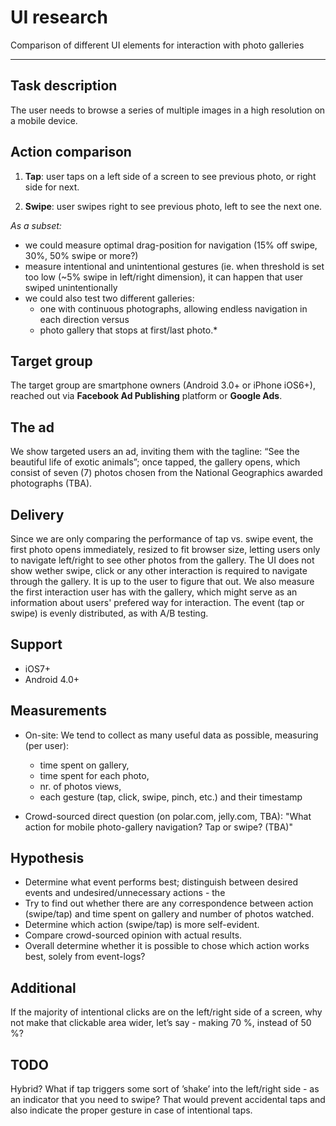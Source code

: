 # UI research

Comparison of different UI elements for interaction with photo galleries

--------

## Task description

The user needs to browse a series of multiple images in a high resolution on a mobile device.

## Action comparison

1. **Tap**: user taps on a left side of a screen to see previous photo, or right side for next.

2. **Swipe**: user swipes right to see previous photo, left to see the next one.

*As a subset:*
- we could measure optimal drag-position for navigation (15% off swipe, 30%, 50% swipe or more?)
- measure intentional and unintentional gestures (ie. when threshold is set too low (~5% swipe in left/right dimension), it can happen that user swiped unintentionally
- we could also test two different galleries:
  - one with continuous photographs, allowing endless navigation in each direction versus
  - photo gallery that stops at first/last photo.*

## Target group

The target group are smartphone owners (Android 3.0+ or iPhone iOS6+), reached out via **Facebook Ad Publishing** platform or **Google Ads**.

## The ad

We show targeted users an ad, inviting them with the tagline: “See the beautiful life of exotic animals”; once tapped, the gallery opens, which 
consist of seven (7) photos chosen from the National Geographics awarded photographs (TBA).

## Delivery

Since we are only comparing the performance of tap vs. swipe event, the first photo opens immediately, resized to fit browser size, letting users only to navigate left/right to see other photos from the gallery. The UI does not show wether swipe, click or any other interaction is required to navigate through the gallery. It is up to the user to figure that out. We also measure the first interaction user has with the gallery, which might serve as an information about users' prefered way for interaction.
The event (tap or swipe) is evenly distributed, as with A/B testing.

## Support

- iOS7+
- Android 4.0+

## Measurements
   - On-site:
We tend to collect as many useful data as possible, measuring (per user):
      - time spent on gallery,
      - time spent for each photo, 
      - nr. of photos views,
      - each gesture (tap, click, swipe, pinch, etc.) and their timestamp

   - Crowd-sourced direct question (on polar.com, jelly.com, TBA): "What action for mobile photo-gallery navigation? Tap or swipe? (TBA)"


## Hypothesis
   - Determine what event performs best; distinguish between desired events and undesired/unnecessary actions - the 
   - Try to find out whether there are any correspondence between action (swipe/tap) and time spent on gallery and number of photos watched.
   - Determine which action (swipe/tap) is more self-evident.
   - Compare crowd-sourced opinion with actual results.
   - Overall determine whether it is possible to chose which action works best, solely from event-logs?

## Additional

If the majority of intentional clicks are on the left/right side of a screen, why not make that clickable area wider, let’s say - making 70 %, instead of 50 %?

## TODO

Hybrid? What if tap triggers some sort of ’shake’ into the left/right side  - as an indicator that you need to swipe?
That would prevent accidental taps and also indicate the proper gesture in case of intentional taps.